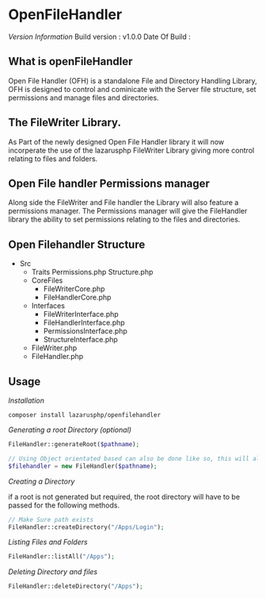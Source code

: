 # OpenFileHandler

*Version Information*
Build version : v1.0.0
Date Of Build : 

## What is openFileHandler
Open File Handler (OFH) is a standalone File and Directory Handling Library, OFH is designed to control and cominicate with the Server file structure, set permissions and manage files and directories.

## The FileWriter Library.
As Part of the newly designed Open File Handler library it will now incorperate the use of the lazarusphp FileWriter Library giving more control relating to files and folders.

## Open File handler Permissions manager
Along side the FileWriter and File handler the Library will also feature a permissions manager. The Permissions manager will give the FileHandler library the ability to set permissions relating to the files and directories.

## Open Filehandler Structure

* Src
    * Traits
        Permissions.php
        Structure.php
    * CoreFiles
        * FileWriterCore.php
        * FileHandlerCore.php
    * Interfaces
        * FileWriterInterface.php
        * FileHandlerInterface.php
        * PermissionsInterface.php
        * StructureInterface.php
    * FileWriter.php
    * FileHandler.php


## Usage

*Installation*

```
composer install lazarusphp/openfilehandler
```

*Generating a root Directory (optional)*

```php
FileHandler::generateRoot($pathname);

// Using Object orientated based can also be done like so, this will also Handle Generate Root.
$filehandler = new FileHandler($pathname);
```
*Creating a Directory*

if a root is not generated but required, the root directory will have to be passed for the following methods.

```php
// Make Sure path exists
FileHandler::createDirectory("/Apps/Login");
```

*Listing Files and Folders*

```php
FileHandler::listAll("/Apps");
```

*Deleting Directory and files*

```php
FileHandler::deleteDirectory("/Apps");
```